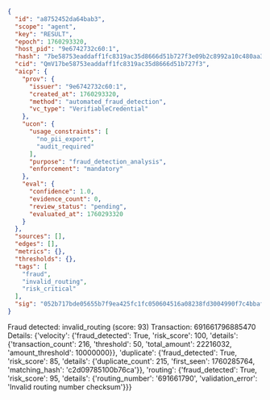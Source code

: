 ```json
{
  "id": "a8752452da64bab3",
  "scope": "agent",
  "key": "RESULT",
  "epoch": 1760293320,
  "host_pid": "9e6742732c60:1",
  "hash": "7be58753eaddaff1fc8319ac35d8666d51b727f3e09b2c8992a10c480aa3daa1",
  "cid": "QmV17be58753eaddaff1fc8319ac35d8666d51b727f3",
  "aicp": {
    "prov": {
      "issuer": "9e6742732c60:1",
      "created_at": 1760293320,
      "method": "automated_fraud_detection",
      "vc_type": "VerifiableCredential"
    },
    "ucon": {
      "usage_constraints": [
        "no_pii_export",
        "audit_required"
      ],
      "purpose": "fraud_detection_analysis",
      "enforcement": "mandatory"
    },
    "eval": {
      "confidence": 1.0,
      "evidence_count": 0,
      "review_status": "pending",
      "evaluated_at": 1760293320
    }
  },
  "sources": [],
  "edges": [],
  "metrics": {},
  "thresholds": {},
  "tags": [
    "fraud",
    "invalid_routing",
    "risk_critical"
  ],
  "sig": "052b717bde05655b7f9ea425fc1fc050604516a08238fd3004990f7c4bbaf638"
}
```

Fraud detected: invalid_routing (score: 93)
Transaction: 691661796885470
Details: {'velocity': {'fraud_detected': True, 'risk_score': 100, 'details': {'transaction_count': 216, 'threshold': 50, 'total_amount': 22216032, 'amount_threshold': 10000000}}, 'duplicate': {'fraud_detected': True, 'risk_score': 85, 'details': {'duplicate_count': 215, 'first_seen': 1760285764, 'matching_hash': 'c2d09785100b76ca'}}, 'routing': {'fraud_detected': True, 'risk_score': 95, 'details': {'routing_number': '691661790', 'validation_error': 'Invalid routing number checksum'}}}